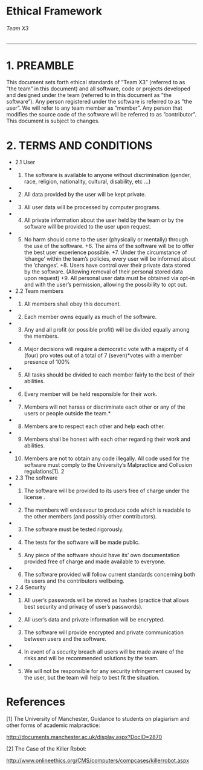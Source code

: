 Ethical Framework
===
###### Team X3
---

# 1. PREAMBLE
This document sets forth ethical standards of ”Team X3” (referred to as ”the team” in this document) and all software, code or projects developed and designed under the team (referred to in this document as ”the software”). Any person registered under the software is referred to as ”the user”. We will refer to any team member as ”member”. Any person that modifies the source code of the software will be referred to as ”contributor”. This document is subject to changes.
# 2. TERMS AND CONDITIONS
+ 2.1 User
 + 1. The software is available to anyone without discrimination (gender, race, religion, nationality, cultural, disability, etc ...)
 + 2. All data provided by the user will be kept private.
 + 3. All user data will be processed by computer programs.
 + 4. All private information about the user held by the team or by the software will be provided to the user upon request.
 + 5. No harm should come to the user (physically or mentally) through the use of the software.
 +6. The aims of the software will be to offer the best user experience possible.
 +7. Under the circumstance of ’change’ within the team’s policies, every user will be informed about the ’changes’.
 +8. Users have control over their private data stored by the software. (Allowing removal of their personal stored data upon request)
 +9. All personal user data must be obtained via opt-in and with the user’s permission, allowing the possibility to opt out.
+ 2.2 Team members
 + 1. All members shall obey this document.
 + 2. Each member owns equally as much of the software.
 + 3. Any and all profit (or possible profit) will be divided equally among the members.
 + 4. Major decisions will require a democratic vote with a majority of 4 (four) pro votes out of a total of 7 (seven)*votes with a member presence of 100%
 + 5. All tasks should be divided to each member fairly to the best of their abilities.
 + 6. Every member will be held responsible for their work.
 + 7. Members will not harass or discriminate each other or any of the users or people outside the team.*
 + 8. Members are to respect each other and help each other.
 + 9. Members shall be honest with each other regarding their work and abilities.
 + 10. Members are not to obtain any code illegally. All code used for the software must comply to the University’s Malpractice and Collusion regulations[1]. 2
+ 2.3 The software
 + 1. The software will be provided to its users free of charge under the license <insert license>.
 + 2. The members will endeavour to produce code which is readable to the other members (and possibly other contributors).
 + 3. The software must be tested rigorously.
 + 4. The tests for the software will be made public.
 + 5. Any piece of the software should have its’ own documentation provided free of charge and made available to everyone.
 + 6. The software provided will follow current standards concerning both its users and the contributors wellbeing.
+ 2.4 Security
 + 1. All user’s passwords will be stored as hashes (practice that allows best security and privacy of user’s passwords).
 + 2. All user’s data and private information will be encrypted.
 + 3. The software will provide encrypted and private communication between users and the software.
 + 4. In event of a security breach all users will be made aware of the risks and will be recommended solutions by the team.
 + 5. We will not be responsible for any security infringement caused by the user, but the team will help to best fit the situation.

# References
[1] The University of Manchester, Guidance to students on plagiarism and other forms of academic malpractice:

   http://documents.manchester.ac.uk/display.aspx?DocID=2870

[2] The Case of the Killer Robot:

   http://www.onlineethics.org/CMS/computers/compcases/killerrobot.aspx
